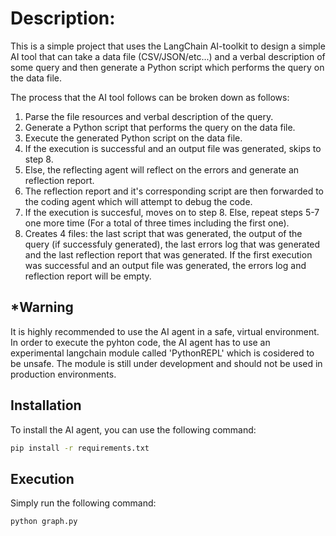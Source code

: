# Description:

This is a simple project that uses the LangChain AI-toolkit to design a simple AI tool that can take a data file (CSV/JSON/etc...) and a verbal description of some query and then generate a Python script which performs the query on the data file.

The process that the AI tool follows can be broken down as follows:

1. Parse the file resources and verbal description of the query.
2. Generate a Python script that performs the query on the data file.
3. Execute the generated Python script on the data file.
4. If the execution is successful and an output file was generated, skips to step 8.
5. Else, the reflecting agent will reflect on the errors and generate an reflection report.
6. The reflection report and it's corresponding script are then forwarded to the coding agent which will attempt to debug the code.
7. If the execution is succesful, moves on to step 8. Else, repeat steps 5-7 one more time (For a total of three times including the first one).
8. Creates 4 files: the last script that was generated, the output of the query (if successfuly generated), the last errors log that was generated and the last reflection report that was generated. If the first execution was successful and an output file was generated, the errors log and reflection report will be empty.

## \*Warning

It is highly recommended to use the AI agent in a safe, virtual environment.
In order to execute the pyhton code, the AI agent has to use an experimental langchain module called 'PythonREPL' which is cosidered to be unsafe. The module is still under development and should not be used in production environments.

## Installation

To install the AI agent, you can use the following command:

```bash
pip install -r requirements.txt
```

## Execution

Simply run the following command:

```bash
python graph.py
```

```bash

```
